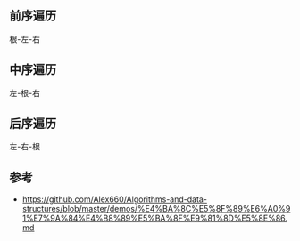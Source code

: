 ## 前序遍历
  
根-左-右

## 中序遍历

左-根-右

## 后序遍历

左-右-根

## 参考

- https://github.com/Alex660/Algorithms-and-data-structures/blob/master/demos/%E4%BA%8C%E5%8F%89%E6%A0%91%E7%9A%84%E4%B8%89%E5%BA%8F%E9%81%8D%E5%8E%86.md
